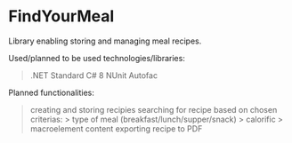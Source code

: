 # FindYourMeal
Library enabling storing and managing meal recipes.

Used/planned to be used technologies/libraries:
 > .NET Standard
 > C# 8
 > NUnit
 > Autofac
 
Planned functionalities:
 > creating and storing recipies
 > searching for recipe based on chosen criterias:
    > type of meal (breakfast/lunch/supper/snack)
    > calorific
    > macroelement content
 > exporting recipe to PDF
